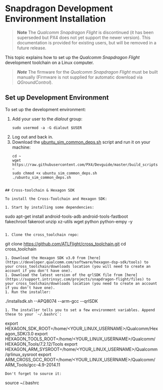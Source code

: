 # Snapdragon Development Environment Installation

> **Note** The *Qualcomm Snapdragon Flight* is discontinued (it has been superseded but PX4 does not yet support the newer version).
  This documentation is provided for existing users, but will be removed in a future release.

This topic explains how to set up the *Qualcomm Snapdragon Flight* development toolchain on a Linux computer.

> ***Note*** The firmware for the *Qualcomm Snapdragon Flight* must be built manually (Firmware is not supplied for automatic download via *QGroundControl*).

## Set up Development Environment

To set up the development environment:
1. Add your user to the *dialout* group:
   ```
   sudo usermod -a -G dialout $USER
   ```
1. Log out and back in.
1. Download the [ubuntu_sim_common_deps.sh](https://raw.githubusercontent.com/PX4/Devguide/master/build_scripts/ubuntu_sim_common_deps.sh) script and run it on your machine:
   ```
   cd ~
   wget https://raw.githubusercontent.com/PX4/Devguide/master/build_scripts/ubuntu_sim_common_deps.sh ~
   sudo chmod +x ubuntu_sim_common_deps.sh
   ./ubuntu_sim_common_deps.sh
  ```

## Cross-toolchain & Hexagon SDK

To install the Cross-Toolchain and Hexagon SDK:

1. Start by installing some dependencies:
   ```
   sudo apt-get install android-tools-adb android-tools-fastboot \
   	    fakechroot fakeroot unzip xz-utils wget python python-empy -y
   ```

1. Clone the cross_toolchain repo:
   ```
   git clone https://github.com/ATLFlight/cross_toolchain.git
   cd cross_toolchain
   ```
1. Download the Hexagon SDK v3.0 from [here](https://developer.qualcomm.com/software/hexagon-dsp-sdk/tools) to your cross_toolchain/downloads location (you will need to create an account if you don't have one).
1. Download the latest version of the qrlSDK file from [here](https://support.intrinsyc.com/projects/snapdragon-flight/files) to your cross_toolchain/downloads location (you need to create an account if you don't have one).
1. Run the installer:
   ```
   ./installsdk.sh --APQ8074 --arm-gcc --qrlSDK
   ```
1. The installer tells you to set a few environment variables. Append these to your `~/.bashrc`:
   ```
   export HEXAGON_SDK_ROOT=/home/<YOUR_LINUX_USERNAME>/Qualcomm/Hexagon_SDK/3.0
   export HEXAGON_TOOLS_ROOT=/home/<YOUR_LINUX_USERNAME>/Qualcomm/HEXAGON_Tools/7.2.12/Tools
   export HEXAGON_ARM_SYSROOT=/home/<YOUR_LINUX_USERNAME>/Qualcomm/qrlinux_sysroot
   export ARM_CROSS_GCC_ROOT=/home/<YOUR_LINUX_USERNAME>/Qualcomm/ARM_Tools/gcc-4.9-2014.11
   ```
   Don't forget to source it:
   ```
   source ~/.bashrc
   ```
